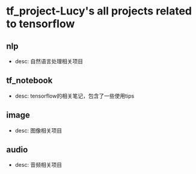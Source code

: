 # tf_project-Lucy's all projects related to tensorflow 
## nlp
* desc: 自然语言处理相关项目
## tf_notebook
* desc: tensorflow的相关笔记，包含了一些使用tips
## image
* desc: 图像相关项目
## audio
* desc: 音频相关项目


